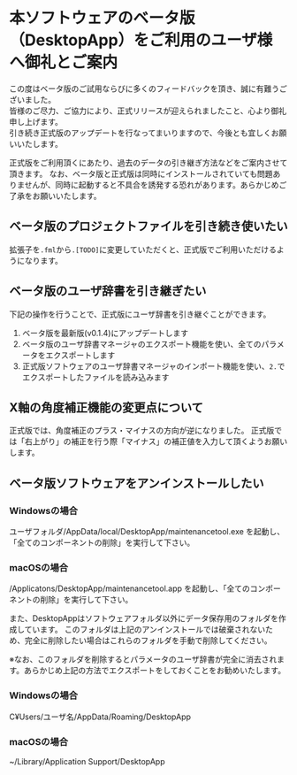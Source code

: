 # 本ソフトウェアのベータ版（DesktopApp）をご利用のユーザ様へ御礼とご案内

この度はベータ版のご試用ならびに多くのフィードバックを頂き、誠に有難うございました。  
皆様のご尽力、ご協力により、正式リリースが迎えられましたこと、心より御礼申し上げます。  
引き続き正式版のアップデートを行なってまいりますので、今後とも宜しくお願いいたします。

正式版をご利用頂くにあたり、過去のデータの引き継ぎ方法などをご案内させて頂きます。
なお、ベータ版と正式版は同時にインストールされていても問題ありませんが、同時に起動すると不具合を誘発する恐れがあります。あらかじめご了承をお願いいたします。


## ベータ版のプロジェクトファイルを引き続き使いたい
拡張子を`.fml`から`.[TODO]`に変更していただくと、正式版でご利用いただけるようになります。

## ベータ版のユーザ辞書を引き継ぎたい
下記の操作を行うことで、正式版にユーザ辞書を引き継ぐことができます。

1. ベータ版を最新版(v0.1.4)にアップデートします
2. ベータ版のユーザ辞書マネージャのエクスポート機能を使い、全てのパラメータをエクスポートします
3. 正式版ソフトウェアのユーザ辞書マネージャのインポート機能を使い、`2.`でエクスポートしたファイルを読み込みます

## X軸の角度補正機能の変更点について
正式版では、角度補正のプラス・マイナスの方向が逆になりました。
正式版では「右上がり」の補正を行う際「マイナス」の補正値を入力して頂くようお願いします。

## ベータ版ソフトウェアをアンインストールしたい

### Windowsの場合
ユーザフォルダ/AppData/local/DesktopApp/maintenancetool.exe を起動し、「全てのコンポーネントの削除」を実行して下さい。

### macOSの場合
/Applicatons/DesktopApp/maintenancetool.app を起動し、「全てのコンポーネントの削除」を実行して下さい。

また、DesktopAppはソフトウェアフォルダ以外にデータ保存用のフォルダを作成しています。
このフォルダは上記のアンインストールでは破棄されないため、完全に削除したい場合はこれらのフォルダを手動で削除してください。

※なお、このフォルダを削除するとパラメータのユーザ辞書が完全に消去されます。あらかじめ上記の方法でエクスポートをしておくことをお勧めいたします。

### Windowsの場合
C¥Users/ユーザ名/AppData/Roaming/DesktopApp

### macOSの場合
~/Library/Application Support/DesktopApp
